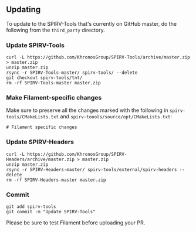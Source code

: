 ## Updating

To update to the SPIRV-Tools that's currently on GitHub master, do the following from the
`third_party` directory.

### Update SPIRV-Tools

```
curl -L https://github.com/KhronosGroup/SPIRV-Tools/archive/master.zip > master.zip
unzip master.zip
rsync -r SPIRV-Tools-master/ spirv-tools/ --delete
git checkout spirv-tools/tnt/
rm -rf SPIRV-Tools-master master.zip
```

### Make Filament-specific changes

Make sure to preserve all the changes marked with the following in `spirv-tools/CMakeLists.txt` and
`spirv-toools/source/opt/CMakeLists.txt`:

`# Filament specific changes`

### Update SPIRV-Headers

```
curl -L https://github.com/KhronosGroup/SPIRV-Headers/archive/master.zip > master.zip
unzip master.zip
rsync -r SPIRV-Headers-master/ spirv-tools/external/spirv-headers --delete
rm -rf SPIRV-Headers-master master.zip
```

### Commit
```
git add spirv-tools
git commit -m "Update SPIRV-Tools"
```

Please be sure to test Filament before uploading your PR.
